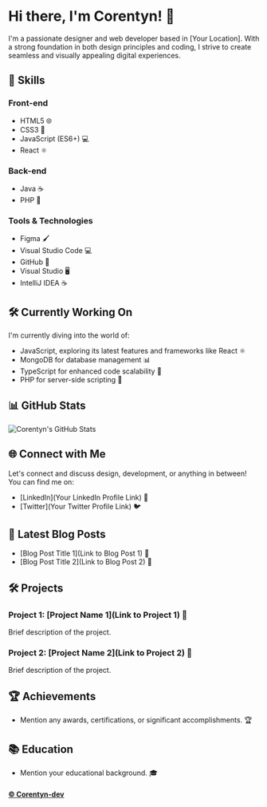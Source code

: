 # Hi there, I'm Corentyn! 👋

I'm a passionate designer and web developer based in [Your Location]. With a strong foundation in both design principles and coding, I strive to create seamless and visually appealing digital experiences.

## 🚀 Skills

### Front-end

- HTML5 🌐
- CSS3 🎨
- JavaScript (ES6+) 💻
- React ⚛️

### Back-end

- Java ☕
- PHP 🐘

### Tools & Technologies

- Figma 🖌️
- Visual Studio Code 💻
- GitHub 🐙
- Visual Studio 🖥️
- IntelliJ IDEA ☕

## 🛠️ Currently Working On

I'm currently diving into the world of:

- JavaScript, exploring its latest features and frameworks like React ⚛️
- MongoDB for database management 📊
- TypeScript for enhanced code scalability 💼
- PHP for server-side scripting 🐘

## 📊 GitHub Stats

![Corentyn's GitHub Stats](https://github-readme-stats.vercel.app/api?username=Corentyn-dev&show_icons=true&theme=radical)

## 🌐 Connect with Me

Let's connect and discuss design, development, or anything in between! You can find me on:

- [LinkedIn](Your LinkedIn Profile Link) 💼
- [Twitter](Your Twitter Profile Link) 🐦

## 📝 Latest Blog Posts

- [Blog Post Title 1](Link to Blog Post 1) 📖
- [Blog Post Title 2](Link to Blog Post 2) 📖

## 🛠️ Projects

### Project 1: [Project Name 1](Link to Project 1) 🚀

Brief description of the project.

### Project 2: [Project Name 2](Link to Project 2) 🚀

Brief description of the project.

## 🏆 Achievements

- Mention any awards, certifications, or significant accomplishments. 🏆

## 📚 Education

- Mention your educational background. 🎓

<h4>
  <a href="#">© Corentyn-dev</a>
</h4>
